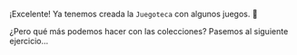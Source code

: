 ¡Excelente! Ya tenemos creada la `Juegoteca` con algunos juegos. :tada:

¿Pero qué más podemos hacer con las colecciones? Pasemos al siguiente ejercicio...